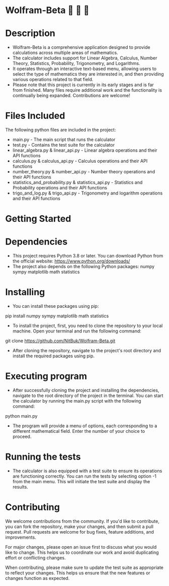# Wolfram-Beta 🎯 🧮 🧰
# Description

- Wolfram-Beta is a comprehensive application designed to provide calculations across multiple areas of mathematics.
- The calculator includes support for Linear Algebra, Calculus, Number Theory, Statistics, Probability, Trigonometry, and Logarithms.
- It operates through an interactive text-based menu, allowing users to select the type of mathematics they are interested in, and then providing various operations related to that field.
- Please note that this project is currently in its early stages and is far from finished. Many files require additional work and the functionality is continually being expanded. Contributions are welcome!

# Files Included

The following python files are included in the project:

- main.py - The main script that runs the calculator
- test.py - Contains the test suite for the calculator
- linear_algebra.py & linear_api.py - Linear algebra operations and their API functions
- calculus.py & calculus_api.py - Calculus operations and their API functions
- number_theory.py & number_api.py - Number theory operations and their API functions
- statistics_and_probability.py & statistics_api.py - Statistics and Probability operations and their API functions
- trigo_and_log.py & trigo_api.py - Trigonometry and logarithm operations and their API functions

# Getting Started

# Dependencies
- This project requires Python 3.8 or later. You can download Python from the official website: https://www.python.org/downloads/
- The project also depends on the following Python packages:
numpy
sympy
matplotlib
math
statistics

# Installing
- You can install these packages using pip:

pip install numpy sympy matplotlib math statistics

- To install the project, first, you need to clone the repository to your local machine. Open your terminal and run the following command:

git clone https://github.com/NitBuk/Wolfram-Beta.git

- After cloning the repository, navigate to the project's root directory and install the required packages using pip.

# Executing program
- After successfully cloning the project and installing the dependencies, navigate to the root directory of the project in the terminal. You can start the calculator by running the main.py script with the following command:

python main.py

- The program will provide a menu of options, each corresponding to a different mathematical field. Enter the number of your choice to proceed.

# Running the tests
- The calculator is also equipped with a test suite to ensure its operations are functioning correctly. You can run the tests by selecting option -1 from the main menu. This will initiate the test suite and display the results.

# Contributing
We welcome contributions from the community. If you'd like to contribute, you can fork the repository, make your changes, and then submit a pull request. Pull requests are welcome for bug fixes, feature additions, and improvements.

For major changes, please open an issue first to discuss what you would like to change. This helps us to coordinate our work and avoid duplicating effort or conflicting changes.

When contributing, please make sure to update the test suite as appropriate to reflect your changes. This helps us ensure that the new features or changes function as expected.
